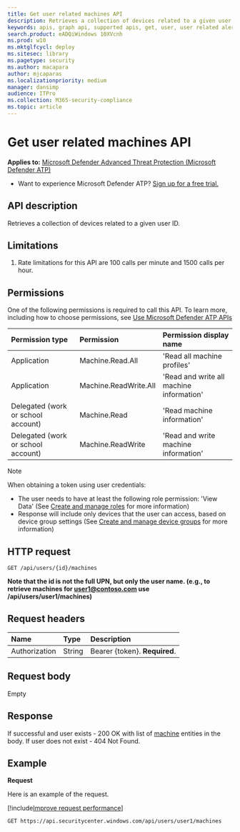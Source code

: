 ```yaml
---
title: Get user related machines API
description: Retrieves a collection of devices related to a given user ID.
keywords: apis, graph api, supported apis, get, user, user related alerts
search.product: eADQiWindows 10XVcnh
ms.prod: w10
ms.mktglfcycl: deploy
ms.sitesec: library
ms.pagetype: security
ms.author: macapara
author: mjcaparas
ms.localizationpriority: medium
manager: dansimp
audience: ITPro
ms.collection: M365-security-compliance
ms.topic: article
---
```


# Get user related machines API

**Applies to:** [Microsoft Defender Advanced Threat Protection (Microsoft Defender ATP)](https://go.microsoft.com/fwlink/p/?linkid=2069559)

- Want to experience Microsoft Defender ATP? [Sign up for a free trial.](https://www.microsoft.com/microsoft-365/windows/microsoft-defender-atp?ocid=docs-wdatp-exposedapis-abovefoldlink)


## API description
Retrieves a collection of devices related to a given user ID.


## Limitations
1. Rate limitations for this API are 100 calls per minute and 1500 calls per hour.


## Permissions
One of the following permissions is required to call this API. To learn more, including how to choose permissions, see [Use Microsoft Defender ATP APIs](apis-intro.md)

Permission type |	Permission	|	Permission display name
:---|:---|:---
Application |	Machine.Read.All |	'Read all machine profiles'
Application |	Machine.ReadWrite.All |	'Read and write all machine information'
Delegated (work or school account) | Machine.Read | 'Read machine information'
Delegated (work or school account) | Machine.ReadWrite | 'Read and write machine information'

>[!Note]
> When obtaining a token using user credentials:
>- The user needs to have at least the following role permission: 'View Data' (See [Create and manage roles](user-roles.md) for more information)
>- Response will include only devices that the user can access, based on device group settings (See [Create and manage device groups](machine-groups.md) for more information)

## HTTP request
```
GET /api/users/{id}/machines
```

**Note that the id is not the full UPN, but only the user name. (e.g., to retrieve machines for user1@contoso.com use /api/users/user1/machines)**


## Request headers

Name | Type | Description
:---|:---|:---
Authorization | String | Bearer {token}. **Required**.


## Request body
Empty

## Response
If successful and user exists - 200 OK with list of [machine](machine.md) entities in the body. If user does not exist - 404 Not Found.


## Example

**Request**

Here is an example of the request.

[!include[Improve request performance](../../includes/improve-request-performance.md)]

```
GET https://api.securitycenter.windows.com/api/users/user1/machines
```
